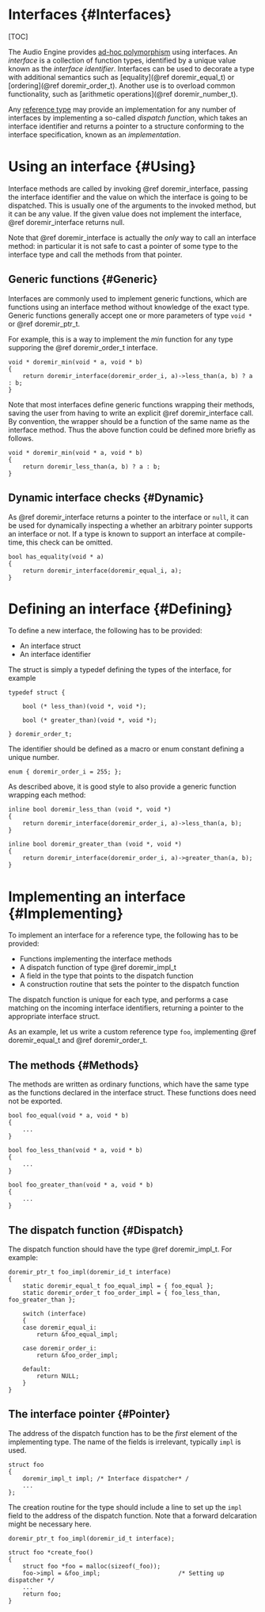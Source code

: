 
# Interfaces {#Interfaces}

[TOC]

The Audio Engine provides [ad-hoc polymorphism](http://en.wikipedia.org/wiki/Ad-hoc_polymorphism)
using interfaces. An *interface* is a collection of function types, identified by a unique value
known as the *interface identifier*. Interfaces can be used to decorate a type with additional
semantics such as [equality](@ref doremir_equal_t) or [ordering](@ref doremir_order_t). 
Another use is to overload common functionality, such as 
[arithmetic operations](@ref doremir_number_t).

Any [reference type](http://en.wikipedia.org/wiki/Reference_type) may provide an implementation for
any number of interfaces by implementing a so-called *dispatch function*, which takes an interface
identifier and returns a pointer to a structure conforming to the interface specification, known as
an *implementation*.


# Using an interface {#Using}

Interface methods are called by invoking @ref doremir_interface, passing the interface identifier
and the value on which the interface is going to be dispatched. This is usually one of the
arguments to the invoked method, but it can be any value. If the given value does not implement the
interface, @ref doremir_interface returns null.

Note that @ref doremir_interface is actually the *only* way to call an interface method: in
particular it is not safe to cast a pointer of some type to the interface type and call the methods
from that pointer.


## Generic functions {#Generic}

Interfaces are commonly used to implement generic functions, which are functions using an interface
method without knowledge of the exact type. Generic functions generally accept one or more
parameters of type `void *` or @ref doremir_ptr_t.

For example, this is a way to implement the *min* function for any type supporing the @ref
doremir_order_t interface.

~~~~
void * doremir_min(void * a, void * b) 
{             
    return doremir_interface(doremir_order_i, a)->less_than(a, b) ? a : b;
}
~~~~

Note that most interfaces define generic functions wrapping their methods, saving the user from
having to write an explicit @ref doremir_interface call. By convention, the wrapper should be a
function of the same name as the interface method. Thus the above function could be defined more
briefly as follows.

~~~~
void * doremir_min(void * a, void * b)
{
    return doremir_less_than(a, b) ? a : b;
}
~~~~

## Dynamic interface checks {#Dynamic}

As @ref doremir_interface returns a pointer to the interface or `null`, it can be used for
dynamically inspecting a whether an arbitrary pointer supports an interface or not. If a type is
known to support an interface at compile-time, this check can be omitted.

~~~~
bool has_equality(void * a)
{
    return doremir_interface(doremir_equal_i, a);
}
~~~~


# Defining an interface {#Defining}

To define a new interface, the following has to be provided:

* An interface struct
* An interface identifier

The struct is simply a typedef defining the types of the interface, for example

~~~~
typedef struct {

    bool (* less_than)(void *, void *);

    bool (* greater_than)(void *, void *);

} doremir_order_t;
~~~~

The identifier should be defined as a macro or enum constant defining a unique number.

~~~~
enum { doremir_order_i = 255; };
~~~~

As described above, it is good style to also provide a generic function wrapping each method:

~~~~
inline bool doremir_less_than (void *, void *)
{
    return doremir_interface(doremir_order_i, a)->less_than(a, b);
}

inline bool doremir_greater_than (void *, void *)
{
    return doremir_interface(doremir_order_i, a)->greater_than(a, b);
}
~~~~


# Implementing an interface {#Implementing}

To implement an interface for a reference type, the following has to be provided:

* Functions implementing the interface methods
* A dispatch function of type @ref doremir_impl_t
* A field in the type that points to the dispatch function
* A construction routine that sets the pointer to the dispatch function

The dispatch function is unique for each type, and performs a case matching on the incoming
interface identifiers, returning a pointer to the appropriate interface struct.

As an example, let us write a custom reference type `foo`, implementing @ref doremir_equal_t
and @ref doremir_order_t.

## The methods {#Methods}

The methods are written as ordinary functions, which have the same type as the functions
declared in the interface struct. These functions does need not be exported.

~~~~
bool foo_equal(void * a, void * b)
{
    ...
}

bool foo_less_than(void * a, void * b)
{
    ...
}

bool foo_greater_than(void * a, void * b)
{
    ...
}
~~~~

## The dispatch function {#Dispatch}

The dispatch function should have the type @ref doremir_impl_t. For example:

~~~~
doremir_ptr_t foo_impl(doremir_id_t interface)
{
    static doremir_equal_t foo_equal_impl = { foo_equal };
    static doremir_order_t foo_order_impl = { foo_less_than, foo_greater_than };

    switch (interface)
    {
    case doremir_equal_i:
        return &foo_equal_impl;

    case doremir_order_i:
        return &foo_order_impl;

    default:
        return NULL;
    }
}
~~~~

## The interface pointer {#Pointer}

The address of the dispatch function has to be the *first* element of the implementing type. The
name of the fields is irrelevant, typically `impl` is used.

~~~~
struct foo
{
    doremir_impl_t impl; /* Interface dispatcher* /
    ...
};
~~~~

The creation routine for the type should include a line to set up the `impl` field to the address
of the dispatch function. Note that a forward delcaration might be necessary here.

~~~~
doremir_ptr_t foo_impl(doremir_id_t interface);

struct foo *create_foo()
{
    struct foo *foo = malloc(sizeof(_foo));
    foo->impl = &foo_impl;                      /* Setting up dispatcher */
    ...
    return foo;
}
~~~~

